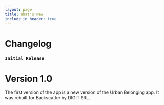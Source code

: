 ```yaml
---
layout: page
title: What's New
include_in_header: true
---
```


# Changelog

### `Initial Release`
# **Version 1.0**

The first version of the app is a new version of the Urban Belonging app. It was rebuilt for Backscatter by DIGIT SRL.